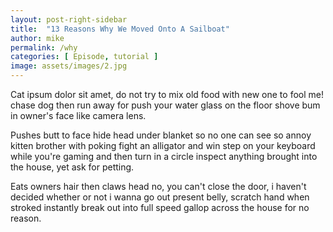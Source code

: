 ```yaml
---
layout: post-right-sidebar
title:  "13 Reasons Why We Moved Onto A Sailboat"
author: mike
permalink: /why
categories: [ Episode, tutorial ]
image: assets/images/2.jpg
---
```


Cat ipsum dolor sit amet, do not try to mix old food with new one to fool me! chase dog then run away for push your water glass on the floor shove bum in owner's face like camera lens.

Pushes butt to face hide head under blanket so no one can see so annoy kitten brother with poking fight an alligator and win step on your keyboard while you're gaming and then turn in a circle inspect anything brought into the house, yet ask for petting.

Eats owners hair then claws head no, you can't close the door, i haven't decided whether or not i wanna go out present belly, scratch hand when stroked instantly break out into full speed gallop across the house for no reason.
